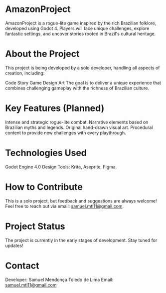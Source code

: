 # AmazonProject

AmazonProject is a rogue-lite game inspired by the rich Brazilian folklore, developed using Godot 4. Players will face unique challenges, explore fantastic settings, and uncover stories rooted in Brazil's cultural heritage.

# About the Project

This project is being developed by a solo developer, handling all aspects of creation, including:

Code
Story
Game Design
Art
The goal is to deliver a unique experience that combines challenging gameplay with the richness of Brazilian culture.

# Key Features (Planned)

Intense and strategic rogue-lite combat.
Narrative elements based on Brazilian myths and legends.
Original hand-drawn visual art.
Procedural content to provide new challenges with every playthrough.

# Technologies Used

Godot Engine 4.0
Design Tools: Krita, Aseprite, Figma.

# How to Contribute

This is a solo project, but feedback and suggestions are always welcome! Feel free to reach out via email: samuel.mtl11@gmail.com.

# Project Status

The project is currently in the early stages of development. Stay tuned for updates!

# Contact

Developer: Samuel Mendonça Toledo de Lima
Email: samuel.mtl11@gmail.com
 
